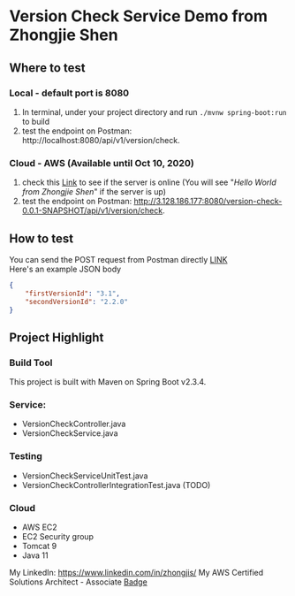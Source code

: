 # Version Check Service Demo from Zhongjie Shen

## Where to test
### Local - default port is 8080
1. In terminal, under your project directory and run ``./mvnw spring-boot:run`` to build <br>
2. test the endpoint on Postman: http://localhost:8080/api/v1/version/check.
### Cloud - AWS (Available until Oct 10, 2020) 
1. check this [Link](http://3.128.186.177:8080/version-check-0.0.1-SNAPSHOT/api/v1/version/hellowrold) 
to see if the server is online (You will see "*Hello World from Zhongjie Shen*" if the server is up)
2. test the endpoint on Postman: http://3.128.186.177:8080/version-check-0.0.1-SNAPSHOT/api/v1/version/check.

## How to test
You can send the POST request from Postman directly [LINK](https://stackoverflow.com/questions/29364862/how-to-send-post-request-to-the-below-post-method-using-postman-rest-client) <br>
Here's an example JSON body 
```json
{
    "firstVersionId": "3.1",
    "secondVersionId": "2.2.0"
}
```

## Project Highlight
### Build Tool
This project is built with Maven on Spring Boot v2.3.4.
### Service:
- VersionCheckController.java
- VersionCheckService.java
### Testing
- VersionCheckServiceUnitTest.java
- VersionCheckControllerIntegrationTest.java (TODO)
### Cloud
- AWS EC2
- EC2 Security group
- Tomcat 9
- Java 11

My LinkedIn: https://www.linkedin.com/in/zhongjis/
My AWS Certified Solutions Architect - Associate [Badge](https://www.youracclaim.com/badges/c924b3dc-3e96-44c0-b3fc-b6487c0f0f87/public_url)